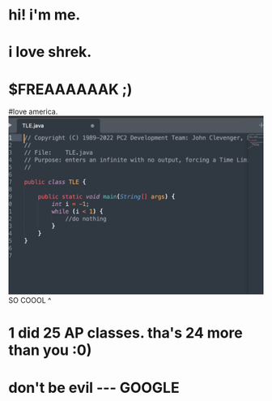 # hi! i'm me.
# i love shrek.
# $FREAAAAAAK ;)
#love america.
![alt text](image.png)
SO COOOL ^
# 1 did 25 AP classes. tha's 24 more than you :0)
# don't be evil --- GOOGLE